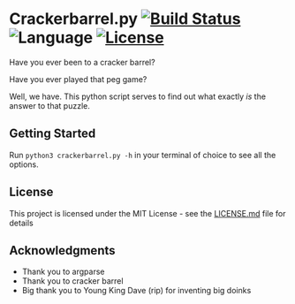 # Crackerbarrel.py  [![Build Status](https://img.shields.io/badge/build-passing-brightgreen.svg)](https://travis-ci.org/) ![Language](https://img.shields.io/badge/python-3-yellow.svg) [![License](https://img.shields.io/badge/liscense-MIT-yellow.svg)](https://opensource.org/licenses/MIT) 

Have you ever been to a cracker barrel?

Have you ever played that peg game?

Well, we have. This python script serves to find out what exactly *is* the answer to that puzzle.

## Getting Started

Run `python3 crackerbarrel.py -h` in your terminal of choice to see all the options.

## License

This project is licensed under the MIT License - see the [LICENSE.md](LICENSE.md) file for details

## Acknowledgments

* Thank you to argparse
* Thank you to cracker barrel
* Big thank you to Young King Dave (rip) for inventing big doinks